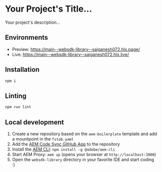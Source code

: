# Your Project's Title...
Your project's description...

## Environments
- Preview: https://main--websdk-library--saiganesh072.hlx.page/
- Live: https://main--websdk-library--saiganesh072.hlx.live/

## Installation

```sh
npm i
```

## Linting

```sh
npm run lint
```

## Local development

1. Create a new repository based on the `aem-boilerplate` template and add a mountpoint in the `fstab.yaml`
1. Add the [AEM Code Sync GitHub App](https://github.com/apps/aem-code-sync) to the repository
1. Install the [AEM CLI](https://github.com/adobe/helix-cli): `npm install -g @adobe/aem-cli`
1. Start AEM Proxy: `aem up` (opens your browser at `http://localhost:3000`)
1. Open the `websdk-library` directory in your favorite IDE and start coding :)
